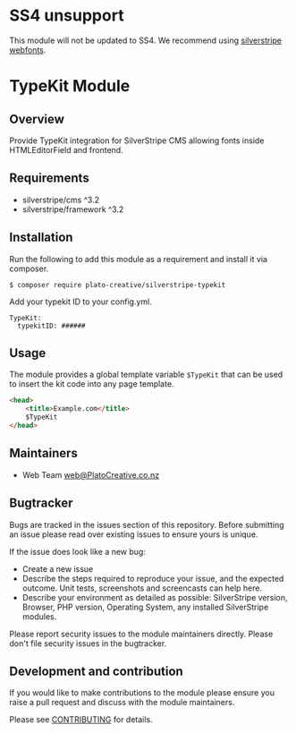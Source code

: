 # SS4 unsupport
This module will not be updated to SS4.  We recommend using [silverstripe webfonts](https://github.com/gorriecoe/silverstripe-webfonts).

# TypeKit Module

## Overview

Provide TypeKit integration for SilverStripe CMS allowing fonts inside HTMLEditorField and frontend.

## Requirements

- silverstripe/cms ^3.2
- silverstripe/framework ^3.2

## Installation

Run the following to add this module as a requirement and install it via composer.

```
$ composer require plato-creative/silverstripe-typekit
```

Add your typekit ID to your config.yml.

```
TypeKit:
  typekitID: ######
```

## Usage

The module provides a global template variable `$TypeKit` that can be used to insert the kit code into any
page template.

``` html
<head>
    <title>Example.com</title>
    $TypeKit
</head>
```

## Maintainers
 * Web Team <web@PlatoCreative.co.nz>

## Bugtracker
Bugs are tracked in the issues section of this repository. Before submitting an issue please read over
existing issues to ensure yours is unique.

If the issue does look like a new bug:

 - Create a new issue
 - Describe the steps required to reproduce your issue, and the expected outcome. Unit tests, screenshots
 and screencasts can help here.
 - Describe your environment as detailed as possible: SilverStripe version, Browser, PHP version,
 Operating System, any installed SilverStripe modules.

Please report security issues to the module maintainers directly. Please don't file security issues in the bugtracker.

## Development and contribution
If you would like to make contributions to the module please ensure you raise a pull request and discuss with the module maintainers.

Please see [CONTRIBUTING](CONTRIBUTING.md) for details.
